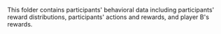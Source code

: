 This folder contains participants' behavioral data including participants' reward distributions, participants' actions and rewards, and player B's rewards.
